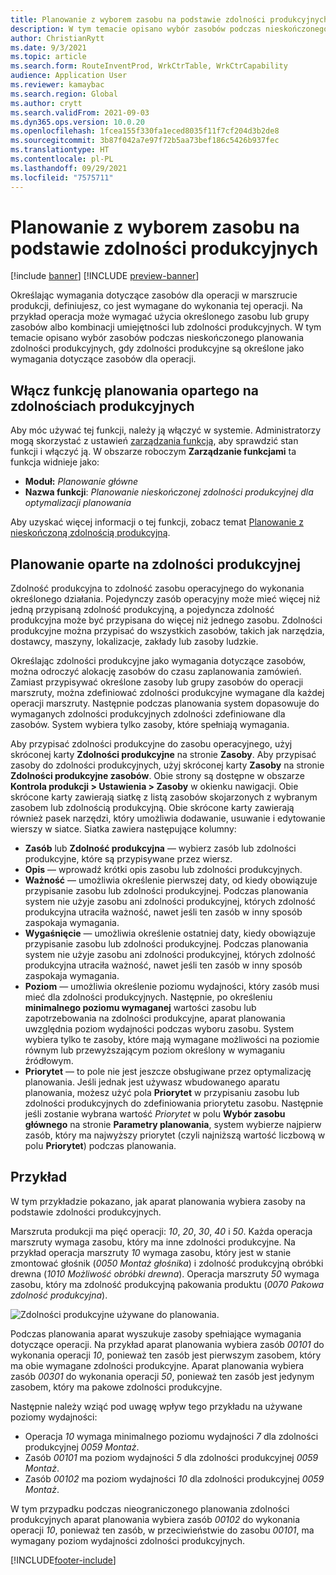 ```yaml
---
title: Planowanie z wyborem zasobu na podstawie zdolności produkcyjnych
description: W tym temacie opisano wybór zasobów podczas nieskończonego planowania zdolności produkcyjnych, gdy zdolności produkcyjne są określone jako wymagania dotyczące zasobów dla operacji.
author: ChristianRytt
ms.date: 9/3/2021
ms.topic: article
ms.search.form: RouteInventProd, WrkCtrTable, WrkCtrCapability
audience: Application User
ms.reviewer: kamaybac
ms.search.region: Global
ms.author: crytt
ms.search.validFrom: 2021-09-03
ms.dyn365.ops.version: 10.0.20
ms.openlocfilehash: 1fcea155f330fa1eced8035f11f7cf204d3b2de8
ms.sourcegitcommit: 3b87f042a7e97f72b5aa73bef186c5426b937fec
ms.translationtype: HT
ms.contentlocale: pl-PL
ms.lasthandoff: 09/29/2021
ms.locfileid: "7575711"
---
```

# <a name="scheduling-with-resource-selection-based-on-capability"></a>Planowanie z wyborem zasobu na podstawie zdolności produkcyjnych

[!include [banner](../../includes/banner.md)]
[!INCLUDE [preview-banner](../../includes/preview-banner.md)]

Określając wymagania dotyczące zasobów dla operacji w marszrucie produkcji, definiujesz, co jest wymagane do wykonania tej operacji. Na przykład operacja może wymagać użycia określonego zasobu lub grupy zasobów albo kombinacji umiejętności lub zdolności produkcyjnych. W tym temacie opisano wybór zasobów podczas nieskończonego planowania zdolności produkcyjnych, gdy zdolności produkcyjne są określone jako wymagania dotyczące zasobów dla operacji.

## <a name="turn-on-the-capability-based-scheduling-feature"></a>Włącz funkcję planowania opartego na zdolnościach produkcyjnych

Aby móc używać tej funkcji, należy ją włączyć w systemie. Administratorzy mogą skorzystać z ustawień [zarządzania funkcją](../../../fin-ops-core/fin-ops/get-started/feature-management/feature-management-overview.md), aby sprawdzić stan funkcji i włączyć ją. W obszarze roboczym **Zarządzanie funkcjami** ta funkcja widnieje jako:

- **Moduł:** *Planowanie główne*
- **Nazwa funkcji**: *Planowanie nieskończonej zdolności produkcyjnej dla optymalizacji planowania*

Aby uzyskać więcej informacji o tej funkcji, zobacz temat [Planowanie z nieskończoną zdolnością produkcyjną](infinite-capacity-planning.md).

## <a name="capability-based-scheduling"></a>Planowanie oparte na zdolności produkcyjnej

Zdolność produkcyjna to zdolność zasobu operacyjnego do wykonania określonego działania. Pojedynczy zasób operacyjny może mieć więcej niż jedną przypisaną zdolność produkcyjną, a pojedyncza zdolność produkcyjna może być przypisana do więcej niż jednego zasobu. Zdolności produkcyjne można przypisać do wszystkich zasobów, takich jak narzędzia, dostawcy, maszyny, lokalizacje, zakłady lub zasoby ludzkie.

Określając zdolności produkcyjne jako wymagania dotyczące zasobów, można odroczyć alokację zasobów do czasu zaplanowania zamówień. Zamiast przypisywać określone zasoby lub grupy zasobów do operacji marszruty, można zdefiniować zdolności produkcyjne wymagane dla każdej operacji marszruty. Następnie podczas planowania system dopasowuje do wymaganych zdolności produkcyjnych zdolności zdefiniowane dla zasobów. System wybiera tylko zasoby, które spełniają wymagania.

Aby przypisać zdolności produkcyjne do zasobu operacyjnego, użyj skróconej karty **Zdolności produkcyjne** na stronie **Zasoby**. Aby przypisać zasoby do zdolności produkcyjnych, użyj skróconej karty **Zasoby** na stronie **Zdolności produkcyjne zasobów**. Obie strony są dostępne w obszarze **Kontrola produkcji \> Ustawienia \> Zasoby** w okienku nawigacji. Obie skrócone karty zawierają siatkę z listą zasobów skojarzonych z wybranym zasobem lub zdolnością produkcyjną. Obie skrócone karty zawierają również pasek narzędzi, który umożliwia dodawanie, usuwanie i edytowanie wierszy w siatce. Siatka zawiera następujące kolumny:

- **Zasób** lub **Zdolność produkcyjna** — wybierz zasób lub zdolności produkcyjne, które są przypisywane przez wiersz.
- **Opis** — wprowadź krótki opis zasobu lub zdolności produkcyjnych.
- **Ważność** — umożliwia określenie pierwszej daty, od kiedy obowiązuje przypisanie zasobu lub zdolności produkcyjnej. Podczas planowania system nie użyje zasobu ani zdolności produkcyjnej, których zdolność produkcyjna utraciła ważność, nawet jeśli ten zasób w inny sposób zaspokaja wymagania.
- **Wygaśnięcie** — umożliwia określenie ostatniej daty, kiedy obowiązuje przypisanie zasobu lub zdolności produkcyjnej. Podczas planowania system nie użyje zasobu ani zdolności produkcyjnej, których zdolność produkcyjna utraciła ważność, nawet jeśli ten zasób w inny sposób zaspokaja wymagania.
- **Poziom** — umożliwia określenie poziomu wydajności, który zasób musi mieć dla zdolności produkcyjnych. Następnie, po określeniu **minimalnego poziomu wymaganej** wartości zasobu lub zapotrzebowania na zdolności produkcyjne, aparat planowania uwzględnia poziom wydajności podczas wyboru zasobu. System wybiera tylko te zasoby, które mają wymagane możliwości na poziomie równym lub przewyższającym poziom określony w wymaganiu źródłowym.
- **Priorytet** — to pole nie jest jeszcze obsługiwane przez optymalizację planowania. Jeśli jednak jest używasz wbudowanego aparatu planowania, możesz użyć pola **Priorytet** w przypisaniu zasobu lub zdolności produkcyjnych do zdefiniowania priorytetu zasobu. Następnie jeśli zostanie wybrana wartość *Priorytet* w polu **Wybór zasobu głównego** na stronie **Parametry planowania**, system wybierze najpierw zasób, który ma najwyższy priorytet (czyli najniższą wartość liczbową w polu **Priorytet**) podczas planowania.

## <a name="example"></a>Przykład

W tym przykładzie pokazano, jak aparat planowania wybiera zasoby na podstawie zdolności produkcyjnych.

Marszruta produkcji ma pięć operacji: *10*, *20*, *30*, *40* i *50*. Każda operacja marszruty wymaga zasobu, który ma inne zdolności produkcyjne. Na przykład operacja marszruty *10* wymaga zasobu, który jest w stanie zmontować głośnik (*0050 Montaż głośnika*) i zdolność produkcyjną obróbki drewna (*1010 Możliwość obróbki drewna*). Operacja marszruty *50* wymaga zasobu, który ma zdolność produkcyjną pakowania produktu (*0070 Pakowa zdolność produkcyjna*).

![Zdolności produkcyjne używane do planowania.](media/capability-based-scheduling.png "Zdolności produkcyjne używane do planowania.")

Podczas planowania aparat wyszukuje zasoby spełniające wymagania dotyczące operacji. Na przykład aparat planowania wybiera zasób *00101* do wykonania operacji *10*, ponieważ ten zasób jest pierwszym zasobem, który ma obie wymagane zdolności produkcyjne. Aparat planowania wybiera zasób *00301* do wykonania operacji *50*, ponieważ ten zasób jest jedynym zasobem, który ma pakowe zdolności produkcyjne.

Następnie należy wziąć pod uwagę wpływ tego przykładu na używane poziomy wydajności:

- Operacja *10* wymaga minimalnego poziomu wydajności *7* dla zdolności produkcyjnej *0059 Montaż*.
- Zasób *00101* ma poziom wydajności *5* dla zdolności produkcyjnej *0059 Montaż*.
- Zasób *00102* ma poziom wydajności *10* dla zdolności produkcyjnej *0059 Montaż*.

W tym przypadku podczas nieograniczonego planowania zdolności produkcyjnych aparat planowania wybiera zasób *00102* do wykonania operacji *10*, ponieważ ten zasób, w przeciwieństwie do zasobu *00101*, ma wymagany poziom wydajności zdolności produkcyjnych.

[!INCLUDE[footer-include](../../../includes/footer-banner.md)]
